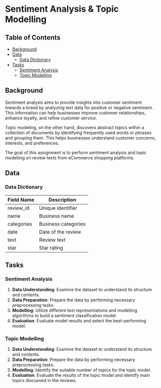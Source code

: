 # Sentiment Analysis & Topic Modelling

## Table of Contents
- [Background](#background)
- [Data](#data)
  - [Data Dictionary](#data-dictionary)
- [Tasks](#tasks)
  - [Sentiment Analysis](#sentiment-analysis)
  - [Topic Modelling](#topic-modelling)

## Background

Sentiment analysis aims to provide insights into customer sentiment towards a brand by analyzing text data for positive or negative sentiment. This information can help businesses improve customer relationships, enhance loyalty, and refine customer service.

Topic modeling, on the other hand, discovers abstract topics within a collection of documents by identifying frequently used words or phrases and grouping them. This helps businesses understand customer concerns, interests, and preferences.

The goal of this assignment is to perform sentiment analysis and topic modelling on review texts from eCommerce shopping platforms.

## Data

### Data Dictionary
| Field Name | Description            |
|------------|------------------------|
| review_id  | Unique identifier      |
| name       | Business name          |
| categories | Business categories    |
| date       | Date of the review     |
| text       | Review text            |
| star       | Star rating            |

## Tasks

### Sentiment Analysis

1. **Data Understanding**: Examine the dataset to understand its structure and contents.
2. **Data Preparation**: Prepare the data by performing necessary preprocessing tasks.
3. **Modelling**: Utilize different text representations and modelling algorithms to build a sentiment classification model.
4. **Evaluation**: Evaluate model results and select the best-performing model.

### Topic Modelling

1. **Data Understanding**: Examine the dataset to understand its structure and contents.
2. **Data Preparation**: Prepare the data by performing necessary preprocessing tasks.
3. **Modelling**: Identify the suitable number of topics for the topic model.
4. **Evaluation**: Evaluate the results of the topic model and identify main topics discussed in the reviews.
